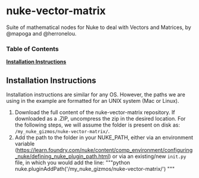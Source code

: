 # nuke-vector-matrix
Suite of mathematical nodes for Nuke to deal with Vectors and Matrices, by @mapoga and @herronelou.
 
### Table of Contents
**[Installation Instructions](#installation-instructions)**

## Installation Instructions
Installation instructions are similar for any OS. However, the paths we are using in the example are formatted for an UNIX system (Mac or Linux).

1. Download the full content of the nuke-vector-matrix repository. If downloaded
as a .ZIP, uncompress the zip in the desired location. For the following steps, we will assume the folder is present on disk as: `/my_nuke_gizmos/nuke-vector-matrix/`.
2. Add the path to the folder in your NUKE_PATH, either via an environment variable (https://learn.foundry.com/nuke/content/comp_environment/configuring_nuke/defining_nuke_plugin_path.html) or via an existing/new `init.py` file, in which you would add the line: 
"""python
nuke.pluginAddPath('/my_nuke_gizmos/nuke-vector-matrix/')
"""


